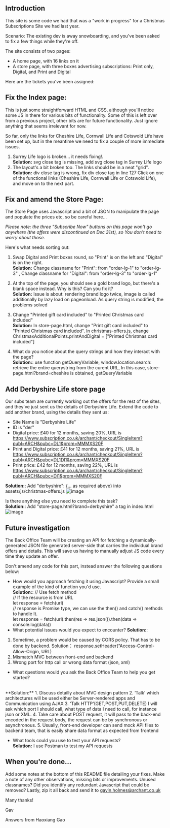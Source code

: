 ## Introduction

This site is some code we had that was a "work in progress" for a Christmas Subscriptions Site we had last year.

Scenario: The existing dev is away snowboarding, and you've been asked to fix a few things while they're off.

The site consists of two pages:
 - A home page, with 16 links on it
 - A store page, with three boxes advertising subscriptions: Print only, Digital, and Print and Digital

Here are the tickets you've been assigned: 

## Fix the Index page:

This is just some straightforward HTML and CSS, although you'll notice some JS in there for various bits of functionality.
Some of this is left over from a previous project, other bits are for future functionality. Just ignore anything that seems irrelevant for now.

So far, only the links for Cheshire Life, Cornwall Life and Cotswold Life have been set up, but in the meantime we need to fix a couple of more immediate issues.

1. Surrey Life logo is broken... it needs fixing!.<br>
**Solution:** svg close tag is missing, add svg close tag in Surrey Life logo  
2. The layout's a bit broken too. The links should be in a neat "grid".<br>
**Solution:** div close tag is wrong, fix div close tag in line 127 
Click on one of the functional links (Cheshire Life, Cornwall Life or Cotswold Life), and move on to the next part.

## Fix and amend the Store Page:

The Store Page uses Javascript and a bit of JSON to manipulate the page and populate the prices etc, so be careful here...

_Please note: the three "Subscribe Now" buttons on this page won't go anywhere (the offers were discontinued on Dec 31st), so You don't need to worry about those._

Here's what needs sorting out:

1. Swap Digital and Print boxes round, so "Print" is on the left and "Digital" is on the right.<br>
**Solution:** Change classname for "Print": from "order-lg-1" to "order-lg-3" , Change classname for "Digital": from "order-lg-3" to "order-lg-1" 
2. At the top of the page, you should see a gold brand logo, but there's a blank space instead. Why is this? Can you fix it?<br>
**Solution:** Issue is about: rendering brand logo twice, image is called additionally by lazy load on pageonload. As query string is modified, the problems solved  
3. Change "Printed gift card included" to "Printed Christmas card included"<br>
**Solution:** In store-page.html, change "Print gift card included" to "Printed Christmas card included". In christmas-offers.js, change ChristmaxAdditionalPoints.printAndDigital = ["Printed Christmas card included"]

4. What do you notice about the query strings and how they interact with the page?<br>
**Solution:**: use function getQueryVariable, window.location.search: retrieve the entire querystring from the curent URL, In this case, store-page.html?brand=cheshire is obtained, getQueryVariable

## Add Derbyshire Life store page

Our subs team are currently working out the offers for the rest of the sites, and they've just sent us the details of Derbyshire Life.
Extend the code to add another brand, using the details they sent us:

 - Site Name is "Derbyshire Life"
 - ID is "der"
 - Digital price: £40 for 12 months, saving 20%, URL is https://www.subscription.co.uk/archant/checkout/SingleItem?publ=ARCH&pubc=DL1&prom=MMMXS20F
 - Print and Digital price: £41 for 12 months, saving 21%, URL is https://www.subscription.co.uk/archant/checkout/SingleItem?publ=ARCH&pubc=DL1DI1&prom=MMMXS20F
 - Print price: £42 for 12 months, saving 22%, URL is https://www.subscription.co.uk/archant/checkout/SingleItem?publ=ARCH&pubc=DI1&prom=MMMXS20F <br>

**Solution:**: Add "derbyshire": {... as required above} into assets/js/christmas-offers.js
![image](https://user-images.githubusercontent.com/61554320/121822433-facf9180-cc96-11eb-9023-bd1d68511770.png)

Is there anything else you need to complete this task? <br>
**Solution:**: Add "store-page.html?brand=derbyshire" a tag in index.html
![image](https://user-images.githubusercontent.com/61554320/121822360-b3e19c00-cc96-11eb-84c3-e437b1033362.png)

## Future investigation

The Back Office Team will be creating an API for fetching a dynamically-generated JSON file generated server-side that carries the individual brand offers and details.
This will save us having to manually adjust JS code every time they update an offer.

Don't amend any code for this part, instead answer the following questions below:
 - How would you approach fetching it using Javascript? Provide a small example of the kind of function you'd use.<br>
 **Solution:**: // Use fetch method <br>
                // If the resource is from URL <br>
                let response = fetch(url) <br>
                // response is Promise type, we can use the then() and catch() methods to handle It. <br>
                let response = fetch(url).then(res => res.json()).then(data => console.log(data))
 - What potential issues would you expect to encounter?
 **Solution:**: 
 1. Sometime, a problem would be caused by CORS policy. That has to be done by backend. 
       Solution： response.setHeader(“Access-Control-Allow-Origin, URL)
 2.	Mismatch MVC between front-end and backend 
 3.	Wrong port for http call or wrong data format (json, xml) 

 - What questions would you ask the Back Office Team to help you get started? <br> 
 <br>
 **Solution:** 
 1.	Discuss detailly about MVC design pattern 
 2.	‘Talk’ which architectures will be used either be Server-rendered apps and Communication using AJAX
 3.	‘Talk HTTP’(GET,POST,PUT,DELETE) I will ask which port I should call, what type of data I need to call, for instance json or XML. 
 4.	Take care about POST request, it will pass to the back-end encoded in the request body, the request can be by synchronous or asynchronous. 
 5.	Usually, front-end developer can send mock API files to backend team, that is easily share data format as expected from frontend
 
 - What tools could you use to test your API requests? <br> 
 **Solution:** I use Postman to test my API requests

## When you're done...

Add some notes at the bottom of this README file detailing your fixes.
Make a note of any other observations, missing bits or improvements. Unused classnames? Did you identify any redundant Javascript that could be removed?
Lastly, zip it all back and send it to gavin.holmes@archant.co.uk

Many thanks!

Gav



Answers from Haoxiang Gao 
